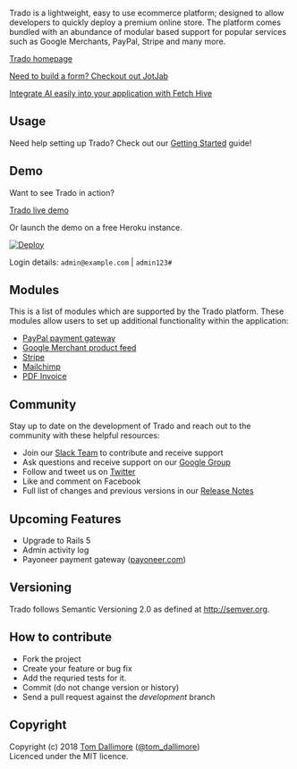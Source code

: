 Trado is a lightweight, easy to use ecommerce platform; designed to allow developers to quickly deploy a premium online store. The platform comes bundled with an abundance of modular based support for popular services such as Google Merchants, PayPal, Stripe and many more.

[Trado homepage](http://www.trado.io/?utm_source=github&utm_medium=website&utm_campaign=trado)

[Need to build a form? Checkout out JotJab](https://jotjab.com/?utm_source=github&utm_medium=organic_social&utm_campaign=organic_reach)

[Integrate AI easily into your application with Fetch Hive](https://fetchhive.com/?utm_source=github&utm_medium=organic_social&utm_campaign=organic_reach)

## Usage

Need help setting up Trado? Check out our [Getting Started](http://trado.io/getting-started.html) guide!

## Demo

Want to see Trado in action?

[Trado live demo](http://demo.trado.io)

Or launch the demo on a free Heroku instance.

[![Deploy](https://www.herokucdn.com/deploy/button.png)](https://heroku.com/deploy?template=https://github.com/Jellyfishboy/trado/tree/deploy/heroku)

Login details: `admin@example.com` | `admin123#`

## Modules

This is a list of modules which are supported by the Trado platform. These modules allow users to set up additional functionality within the application:

* [PayPal payment gateway](https://github.com/Jellyfishboy/trado-paypal-module)
* [Google Merchant product feed](https://github.com/Jellyfishboy/trado-googlemerchant-module)
* [Stripe](https://github.com/Jellyfishboy/trado-stripe-module)
* [Mailchimp](https://github.com/Jellyfishboy/trado-mailchimp-module)
* [PDF Invoice](https://github.com/Jellyfishboy/trado-pdf-invoice-module)

## Community

Stay up to date on the development of Trado and reach out to the community with these helpful resources:

* Join our [Slack Team](http://slack.trado.io) to contribute and receive support
* Ask questions and receive support on our [Google Group](https://groups.google.com/forum/#!forum/trado-ecommerce-platform)
* Follow and tweet us on [Twitter](https://twitter.com/trado_ecommerce)
* Like and comment on Facebook
* Full list of changes and previous versions in our [Release Notes](http://release.tomdallimore.com)

## Upcoming Features

* Upgrade to Rails 5
* Admin activity log
* Payoneer payment gateway ([payoneer.com](https://www.payoneer.com))

## Versioning

Trado follows Semantic Versioning 2.0 as defined at
<http://semver.org>.

## How to contribute

* Fork the project
* Create your feature or bug fix
* Add the requried tests for it.
* Commit (do not change version or history)
* Send a pull request against the *development* branch

## Copyright
Copyright (c) 2018 [Tom Dallimore](http://www.tomdallimore.com/?utm_source=trado-github&utm_medium=website&utm_campaign=tomdallimore) ([@tom_dallimore](http://twitter.com/tom_dallimore))  
Licenced under the MIT licence.
